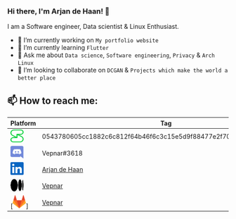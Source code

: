 ### Hi there, I'm Arjan de Haan! 👋

I am a Software engineer, Data scientist & Linux Enthusiast.  

- 🔭 I’m currently working on `My portfolio website`
- 🌱 I’m currently learning `Flutter`
- 💬 Ask me about `Data science`, `Software engineering`, `Privacy` & `Arch Linux`
- 🤔 I’m looking to collaborate on `DCGAN` & `Projects which make the world a better place`

## 📫 How to reach me:
| Platform | Tag |
|---|---|
| [<img src="/images/session.png" alt="session" width="30" height="29"/>](https://getsession.org/ ) | 0543780605cc1882c6c812f64b46f6c3c15e5d9f88477e2f70a528a4443cfbd94a |
| [<img src="/images/discord.png" alt="discord" width="30" height="29"/>](https://discord.com/) | Vepnar#3618 |
| [<img src="/images/linkedin.png" alt="linkedin" width="30" height="29"/>](https://www.linkedin.com/in/arjan-de-haan-a483481b8/) | [Arjan de Haan](https://www.linkedin.com/in/arjan-de-haan-a483481b8/) |
| [<img src="/images/medium.png" alt="medium" width="30" height="29"/>](https://vepnar.medium.com/) | [Vepnar](https://vepnar.medium.com/) |
| [<img src="/images/gitlab.png" alt="gitlab" width="30" height="30"/>] | [Vepnar](https://gitlab.com/Vepnar) |


<!--
**Vepnar/Vepnar** is a ✨ _special_ ✨ repository because its `README.md` (this file) appears on your GitHub profile.

Here are some ideas to get you started:

- 🔭 I’m currently working on ...
- 🌱 I’m currently learning ...
- 👯 I’m looking to collaborate on ...
- 🤔 I’m looking for help with ...
- 💬 Ask me about ...
- 📫 How to reach me: ...
- 😄 Pronouns: ...
- ⚡ Fun fact: ...
-->

